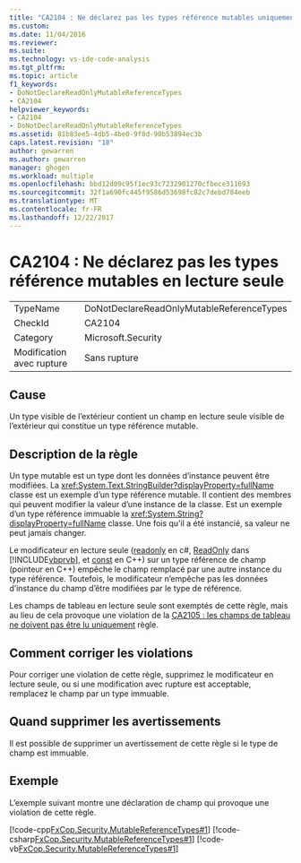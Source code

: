```yaml
---
title: "CA2104 : Ne déclarez pas les types référence mutables uniquement en lecture | Documents Microsoft"
ms.custom: 
ms.date: 11/04/2016
ms.reviewer: 
ms.suite: 
ms.technology: vs-ide-code-analysis
ms.tgt_pltfrm: 
ms.topic: article
f1_keywords:
- DoNotDeclareReadOnlyMutableReferenceTypes
- CA2104
helpviewer_keywords:
- CA2104
- DoNotDeclareReadOnlyMutableReferenceTypes
ms.assetid: 81b83ee5-4db5-4be0-9f8d-90b53894ec3b
caps.latest.revision: "18"
author: gewarren
ms.author: gewarren
manager: ghogen
ms.workload: multiple
ms.openlocfilehash: bbd12d09c95f1ec93c7232901270cfbece311693
ms.sourcegitcommit: 32f1a690fc445f9586d53698fc82c7debd784eeb
ms.translationtype: MT
ms.contentlocale: fr-FR
ms.lasthandoff: 12/22/2017
---
```

# <a name="ca2104-do-not-declare-read-only-mutable-reference-types"></a>CA2104 : Ne déclarez pas les types référence mutables en lecture seule
|||  
|-|-|  
|TypeName|DoNotDeclareReadOnlyMutableReferenceTypes|  
|CheckId|CA2104|  
|Category|Microsoft.Security|  
|Modification avec rupture|Sans rupture|  
  
## <a name="cause"></a>Cause  
 Un type visible de l’extérieur contient un champ en lecture seule visible de l’extérieur qui constitue un type référence mutable.  
  
## <a name="rule-description"></a>Description de la règle  
 Un type mutable est un type dont les données d’instance peuvent être modifiées. La <xref:System.Text.StringBuilder?displayProperty=fullName> classe est un exemple d’un type référence mutable. Il contient des membres qui peuvent modifier la valeur d’une instance de la classe. Est un exemple d’un type référence immuable la <xref:System.String?displayProperty=fullName> classe. Une fois qu’il a été instancié, sa valeur ne peut jamais changer.  
  
 Le modificateur en lecture seule ([readonly](/dotnet/csharp/language-reference/keywords/readonly) en c#, [ReadOnly](/dotnet/visual-basic/language-reference/modifiers/readonly) dans [!INCLUDE[vbprvb](../code-quality/includes/vbprvb_md.md)], et [const](/cpp/cpp/const-cpp) en C++) sur un type référence de champ (pointeur en C++) empêche le champ remplacé par une autre instance du type référence. Toutefois, le modificateur n’empêche pas les données d’instance du champ d’être modifiées par le type de référence.  
  
 Les champs de tableau en lecture seule sont exemptés de cette règle, mais au lieu de cela provoque une violation de la [CA2105 : les champs de tableau ne doivent pas être lu uniquement](../code-quality/ca2105-array-fields-should-not-be-read-only.md) règle.  
  
## <a name="how-to-fix-violations"></a>Comment corriger les violations  
 Pour corriger une violation de cette règle, supprimez le modificateur en lecture seule, ou si une modification avec rupture est acceptable, remplacez le champ par un type immuable.  
  
## <a name="when-to-suppress-warnings"></a>Quand supprimer les avertissements  
 Il est possible de supprimer un avertissement de cette règle si le type de champ est immuable.  
  
## <a name="example"></a>Exemple  
 L’exemple suivant montre une déclaration de champ qui provoque une violation de cette règle.  
  
 [!code-cpp[FxCop.Security.MutableReferenceTypes#1](../code-quality/codesnippet/CPP/ca2104-do-not-declare-read-only-mutable-reference-types_1.cpp)]
 [!code-csharp[FxCop.Security.MutableReferenceTypes#1](../code-quality/codesnippet/CSharp/ca2104-do-not-declare-read-only-mutable-reference-types_1.cs)]
 [!code-vb[FxCop.Security.MutableReferenceTypes#1](../code-quality/codesnippet/VisualBasic/ca2104-do-not-declare-read-only-mutable-reference-types_1.vb)]